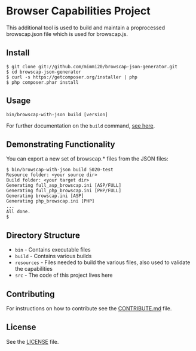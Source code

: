 Browser Capabilities Project
============================

This additional tool is used to build and maintain a proprocessed browscap.json file which is used for browscap.js.

## Install

```
$ git clone git://github.com/mimmi20/browscap-json-generator.git
$ cd browscap-json-generator
$ curl -s https://getcomposer.org/installer | php
$ php composer.phar install
```

## Usage

```
bin/browscap-with-json build [version]
```

For further documentation on the `build` command, [see here](https://github.com/browscap/browscap/wiki/Build-Command).

## Demonstrating Functionality

You can export a new set of browscap.* files from the JSON files:

```
$ bin/browscap-with-json build 5020-test
Resource folder: <your source dir>
Build folder: <your target dir>
Generating full_asp_browscap.ini [ASP/FULL]
Generating full_php_browscap.ini [PHP/FULL]
Generating browscap.ini [ASP]
Generating php_browscap.ini [PHP]
...
All done.
$
```

## Directory Structure

* `bin` - Contains executable files
* `build` - Contains various builds
* `resources` - Files needed to build the various files, also used to validate the capabilities
* `src` - The code of this project lives here

## Contributing

For instructions on how to contribute see the [CONTRIBUTE.md](https://github.com/browscap/browscap/blob/master/CONTRIBUTE.md) file.

## License

See the [LICENSE](https://github.com/browscap/browscap/blob/master/LICENSE) file.

